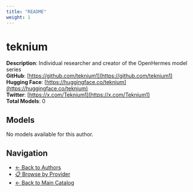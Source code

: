 ```yaml
---
title: "README"
weight: 1
---
```

# teknium

**Description**: Individual researcher and creator of the OpenHermes model series  
**GitHub**: [https://github.com/teknium1](https://github.com/teknium1)  
**Hugging Face**: [https://huggingface.co/teknium](https://huggingface.co/teknium)  
**Twitter**: [https://x.com/Teknium1](https://x.com/Teknium1)  
**Total Models**: 0

## Models

No models available for this author.

## Navigation

- [← Back to Authors](../README.md)
- [📋 Browse by Provider](../../providers/README.md)
- [← Back to Main Catalog](../../README.md)
